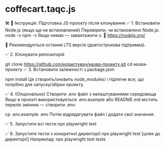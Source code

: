 # coffecart.taqc.js
🛠️ 🔁 Інструкція: Підготовка JS-проєкту після клонування
✅ 1. Встановити Node.js (якщо ще не встановлений)
Перевірити, чи встановлено Node.js:
node -v
npm -v
Якщо немає — завантажити з:
🔗 https://nodejs.org/

🔧 Рекомендується остання LTS версія (довгострокова підтримка).

✅ 2. Клонувати репозиторій

git clone https://github.com/користувач/назва-проекту.git
cd назва-проекту
✅ 3. Встановити залежності з package.json

npm install
Це створить/оновить node_modules/ і підтягне все, що потрібно для запуску/збірки проекту.

✅ 4. (Опціонально) Створити .env файл з налаштуваннями середовища
Якщо в проєкті використовується .env.example або README.md містить перелік змінних — створити .env:

cp .env.example .env
Потім відредагувати файл і додати свої значення.

✅ 5. Запустити всі тести
npx playwright test 

✅ 6. Запустити тести з конкретної директорії
npx playwright test [шлях до директорії]
Наприклад:
npx playwright test tests

